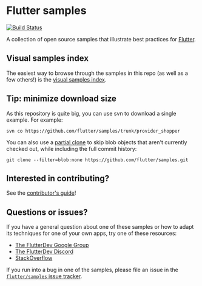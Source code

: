 # Flutter samples

[![Build Status](https://github.com/flutter/samples/workflows/Main%20Branch%20CI/badge.svg)](https://github.com/flutter/samples/actions?workflow=Main%20Branch%20CI)

A collection of open source samples that illustrate best practices for
[Flutter](https://flutter.dev).

## Visual samples index

The easiest way to browse through the samples in this repo (as well as a few others!)
is the [visual samples index](https://flutter.github.io/samples).

## Tip: minimize download size

As this repository is quite big, you can use svn to download a single example.
For example:

```
svn co https://github.com/flutter/samples/trunk/provider_shopper
```

You can also use a
[partial clone](https://github.blog/2020-12-21-get-up-to-speed-with-partial-clone-and-shallow-clone/)
to skip blob objects that aren't currently checked out,
while including the full commit history:

```
git clone --filter=blob:none https://github.com/flutter/samples.git
```

## Interested in contributing?

See the [contributor's guide](CONTRIBUTING.md)!

## Questions or issues?

If you have a general question about one of these samples or how to adapt its
techniques for one of your own apps, try one of these resources:

* [The FlutterDev Google Group](https://groups.google.com/forum/#!forum/flutter-dev)
* [The FlutterDev Discord](https://discord.gg/rflutterdev)
* [StackOverflow](https://stackoverflow.com/questions/tagged/flutter)

If you run into a bug in one of the samples, please file an issue in the
[`flutter/samples` issue tracker](https://github.com/flutter/samples/issues).

